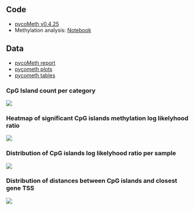 ## Code

* [pycoMeth v0.4.25](https://github.com/a-slide/pycoMeth/tree/0.4.25)
* Methylation analysis: [Notebook](https://github.com/birneylab/MIKK_genome_paper_analysis/tree/master/docs/DNA_methylation/code/Interactive_comp_report.html)

## Data

* [pycoMeth report](https://birneylab.github.io/MIKK_genome_paper_analysis/DNA_methylation/results/pycoMeth_html/pycoMeth_summary_report.html)
* [pycometh plots](https://birneylab.github.io/MIKK_genome_paper_analysis/tree/master/docs/DNA_methylation/results/pycoMeth_plots)
* [pycometh tables](https://birneylab.github.io/MIKK_genome_paper_analysis/tree/master/docs/DNA_methylation/results/pycoMeth_tables)

### CpG Island count per category

![](https://raw.githubusercontent.com/birneylab/MIKK_genome_paper_analysis/master/docs/DNA_methylation/data/pycoMeth_plots/all_catplot.svg)


### Heatmap of significant CpG islands methylation log likelyhood ratio

![](https://raw.githubusercontent.com/birneylab/MIKK_genome_paper_analysis/master/docs/DNA_methylation/data/pycoMeth_plots/all_heatmap.svg)


### Distribution of CpG islands log likelyhood ratio per sample

![](https://raw.githubusercontent.com/birneylab/MIKK_genome_paper_analysis/master/docs/DNA_methylation/data/pycoMeth_plots/all_ridgeplot.svg)


### Distribution of distances between CpG islands and closest gene TSS

![](https://raw.githubusercontent.com/birneylab/MIKK_genome_paper_analysis/master/docs/DNA_methylation/data/pycoMeth_plots/all_tss_dist.svg)
